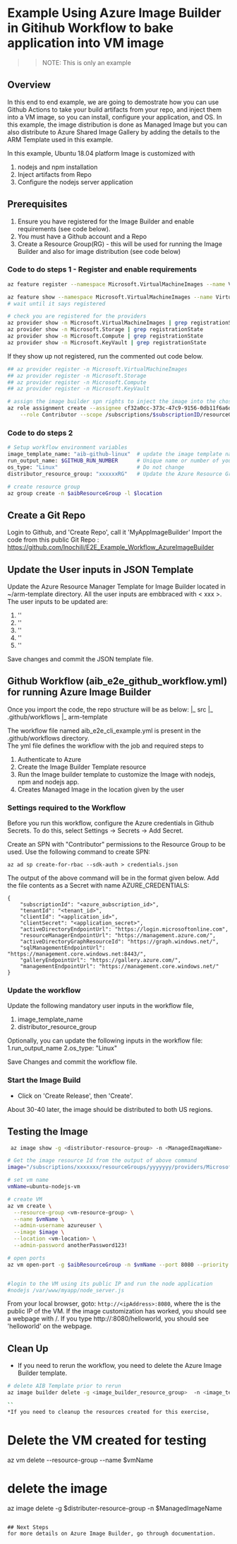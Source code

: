 # Example Using Azure Image Builder in Gitihub Workflow to bake application into VM image   

>>NOTE: This is only an example 

## Overview

In this end to end example, we are going to demostrate how you can use Github Actions to take your build artifacts from your repo, and inject them into a VM image, so you can install, configure your application, and OS.  In this example, the image distribution is done as Managed Image but you can also distribute to Azure Shared Image Gallery by adding the details to the ARM Template used in this example.

In this example, Ubuntu 18.04 platform Image is customized with 
   1. nodejs and npm installation
   2. Inject artifacts from Repo
   3. Configure the nodejs server application

## Prerequisites
1. Ensure you have registered for the Image Builder and enable requirements (see code below).
2. You must have a Github account and a Repo
3. Create a Resource Group(RG) - this will be used for running the Image Builder and also for image distribution (see code below)

### Code to do steps 1 - Register and enable requirements
```bash
az feature register --namespace Microsoft.VirtualMachineImages --name VirtualMachineTemplatePreview

az feature show --namespace Microsoft.VirtualMachineImages --name VirtualMachineTemplatePreview | grep state
# wait until it says registered

# check you are registered for the providers
az provider show -n Microsoft.VirtualMachineImages | grep registrationState
az provider show -n Microsoft.Storage | grep registrationState
az provider show -n Microsoft.Compute | grep registrationState
az provider show -n Microsoft.KeyVault | grep registrationState
```

If they show up not registered, run the commented out code below.
```bash
## az provider register -n Microsoft.VirtualMachineImages
## az provider register -n Microsoft.Storage
## az provider register -n Microsoft.Compute
## az provider register -n Microsoft.KeyVault

# assign the image builder spn rights to inject the image into the chosen resource group
az role assignment create --assignee cf32a0cc-373c-47c9-9156-0db11f6a6dfc \
    --role Contributor --scope /subscriptions/$subscriptionID/resourceGroups/$aibResourceGroup
```

### Code to do steps 2
```bash
# Setup workflow environment variables
image_template_name: "aib-github-linux"  # update the image template name of your choice
run_output_name: $GITHUB_RUN_NUMBER      # Unique name or number of your choice
os_type: "Linux"                         # Do not change 
distributor_resource_group: "xxxxxxRG"   # Update the Azure Resource Group Name

# create resource group
az group create -n $aibResourceGroup -l $location
```
## Create a Git Repo
Login to Github, and 'Create Repo', call it 'MyAppImageBuilder'
Import the code from this public Git Repo : https://github.com/lnochili/E2E_Example_Workflow_AzureImageBuilder

## Update the User inputs in JSON Template
Update the Azure Resource Manager Template for Image Builder located in ~/arm-template directory.  All the user inputs are embbraced with < xxx >. The user inputs to be updated are: 
1. '<imageBuilderTemplateLocation>'
2. '<subscriptionId>'
3. '<ResourceGroupName>'
4. '<ManagedImageName>'
5. '<imageLocation>'

Save changes and commit the JSON template file.

## Github Workflow (aib_e2e_github_workflow.yml) for running Azure Image Builder
Once you import the code, the repo structure will be as  below:
|_ src
|_ .github/workflows
|_ arm-template

The workflow file named aib_e2e_cli_example.yml is present in the .github/workflows directory.  
The yml file defines the workflow with the job and required steps to
1. Authenticate to Azure
2. Create the Image Builder Template resource 
3. Run the Image builder template to customize the Image  with nodejs, npm and nodejs app.
3. Creates Managed Image in the location given by the user

### Settings required to the Workflow
Before you run this workflow, configure the Azure credentials in Github Secrets.
To do this, select  Settings -> Secrets -> Add Secret.

Create an SPN with "Contributor" permissions to the Resource Group to be used.  Use the following command to create SPN: 
```
az ad sp create-for-rbac --sdk-auth > credentials.json
```
The output of the above command will be in the format given below. Add the file contents as a Secret with name AZURE_CREDENTIALS:
```
{
    "subscriptionId": "<azure_aubscription_id>",
    "tenantId": "<tenant_id>",
    "clientId": "<application_id>",
    "clientSecret": "<application_secret>",
    "activeDirectoryEndpointUrl": "https://login.microsoftonline.com",
    "resourceManagerEndpointUrl": "https://management.azure.com/",
    "activeDirectoryGraphResourceId": "https://graph.windows.net/",
    "sqlManagementEndpointUrl": "https://management.core.windows.net:8443/",
    "galleryEndpointUrl": "https://gallery.azure.com/",
    "managementEndpointUrl": "https://management.core.windows.net/"
}
```
### Update the workflow

Update the following mandatory user inputs in the workflow file, 
1. image_template_name
2. distributor_resource_group

Optionally, you can update the following inputs in the workflow file:
1.run_output_name 
2.os_type: "Linux"

Save Changes and commit the workflow file.

### Start the Image Build
* Click on 'Create Release', then 'Create'.

About 30-40 later, the image should be distributed to both US regions.

## Testing the Image

```bash
 az image show -g <distributor-resource-group> -n <ManagedImageName>

# Get the image resource Id from the output of above command 
image="/subscriptions/xxxxxxx/resourceGroups/yyyyyyy/providers/Microsoft.Compute/images/zzzzzzz"

# set vm name
vmName=ubuntu-nodejs-vm

# create VM
az vm create \
  --resource-group <vm-resource-group> \
  --name $vmName \
  --admin-username azureuser \
  --image $image \
  --location <vm-location> \
  --admin-password anotherPassword123!

# open ports
az vm open-port -g $aibResourceGroup -n $vmName --port 8080 --priority 100


#login to the VM using its public IP and run the node application
#nodejs /var/www/myapp/node_server.js

```

From your local browser, goto: `http://<ipAddress>:8080`, where the <ipAddress> is the public IP of the VM. 
If the image customization has worked, you should see a webpage with /.  If you type  http://<ipAddress>:8080/helloworld, you should see 'helloworld' on the webpage.

## Clean Up

* If you need to rerun the workflow, you need to delete the Azure Image Builder template.

```bash
# delete AIB Template prior to rerun
az image builder delete -g <image_builder_resource_group>  -n <image_template_name>

``
*If you need to cleanup the resources created for this exercise, 
```
# Delete the VM created for testing
az vm delete --resource-group <vm-resource-group> --name $vmName 
# delete the image 
az image delete -g $distributer-resource-group -n $ManagedImageName

```

## Next Steps
for more details on Azure Image Builder, go through documentation.
